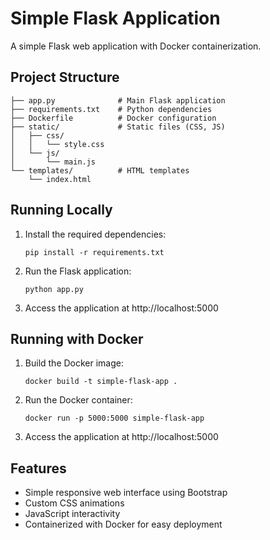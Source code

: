# Simple Flask Application

A simple Flask web application with Docker containerization.

## Project Structure

```
├── app.py              # Main Flask application
├── requirements.txt    # Python dependencies
├── Dockerfile          # Docker configuration
├── static/             # Static files (CSS, JS)
│   ├── css/
│   │   └── style.css
│   └── js/
│       └── main.js
└── templates/          # HTML templates
    └── index.html
```

## Running Locally

1. Install the required dependencies:
   ```
   pip install -r requirements.txt
   ```

2. Run the Flask application:
   ```
   python app.py
   ```

3. Access the application at http://localhost:5000

## Running with Docker

1. Build the Docker image:
   ```
   docker build -t simple-flask-app .
   ```

2. Run the Docker container:
   ```
   docker run -p 5000:5000 simple-flask-app
   ```

3. Access the application at http://localhost:5000

## Features

- Simple responsive web interface using Bootstrap
- Custom CSS animations
- JavaScript interactivity
- Containerized with Docker for easy deployment 